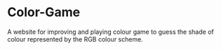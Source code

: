 # Color-Game
A website for improving and playing colour game to guess the shade of colour represented by the RGB colour scheme. 
